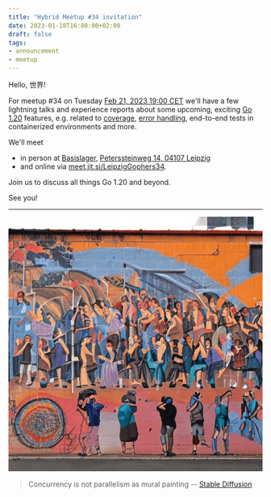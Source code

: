 ```yaml
---
title: "Hybrid Meetup #34 invitation"
date: 2023-01-18T16:00:00+02:00
draft: false
tags:
- announcement
- meetup
---
```


Hello, 世界!

For meetup #34 on Tuesday [Feb 21, 2023 19:00
CET](https://www.meetup.com/leipzig-golang/events/290666161/) we'll have a
few lightning talks and experience reports about some upcoming, exciting [Go
1.20](https://tip.golang.org/doc/go1.20) features, e.g. related to
[coverage](https://tip.golang.org/doc/go1.20#cover), [error handling](https://tip.golang.org/doc/go1.20#errors), end-to-end tests in containerized environments and more.

We'll meet

* in person at [Basislager](https://www.basislager.co/), [Peterssteinweg 14, 04107 Leipzig](https://www.openstreetmap.org/node/3504864558)
* and online via [meet.jit.si/LeipzigGophers34](https://meet.jit.si/LeipzigGophers34).

Join us to discuss all things Go 1.20 and beyond.

See you!

----

![](/images/meetup-34-prompt-quiz.png)

> Concurrency is not parallelism as mural painting -- [Stable Diffusion](https://stablediffusionweb.com/)




<!--

TODO: outreach.

* [x] https://www.linkedin.com/feed/update/urn:li:activity:7029457796731428864/
* [x] https://gophers.slack.com/archives/C152YB9UZ/p1676152189258909 (remotemeetup, 5834 members)
* [x] linkedin, reminder: https://www.linkedin.com/posts/martin-czygan-58348842_leipzig-gophers-go-activity-7033787127288983553-5w6z

-->
